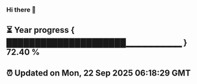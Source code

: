### Hi there 👋
⏳ Year progress { █████████████████████▁▁▁▁▁▁▁▁▁ } 72.40 %
---
⏰ Updated on Mon, 22 Sep 2025 06:18:29 GMT
---
